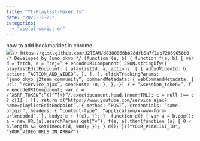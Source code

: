 ```yaml
---
title: "Yt-Playlist-Maker.Js"
date: "2023-11-23"
categories: 
  - "useful-script-en"
---
```


how to add bookmarklet in chrome  
![](https://camo.githubusercontent.com/5f21e427a7d3ee887313a4f9b1ab033e6462db47ca299bf3f7e2d81a0ce854bd/68747470733a2f2f696d672e7765626e6f74732e636f6d2f323031392f30342f447261672d616e642d44726f702d4c696e6b732d696e2d4368726f6d652e706e67)`// https://gist.github.com/J2TEAM/d8380866bb28dfb8a7f1ab72059658b0  /* Developed by Juno_okyo */ (function (e, b) { function f(a, b) { var d = fetch, e = “sej=” + encodeURIComponent( JSON.stringify({ playlistEditEndpoint: { playlistId: a, actions: [ { addedVideoId: b, action: “ACTION_ADD_VIDEO”, }, ], }, clickTrackingParams: “juno_okyo_j2team_community”, commandMetadata: { webCommandMetadata: { url: “/service_ajax”, sendPost: !0, }, }, }) ) + “&session_token=”, f = encodeURIComponent; var c = /”XSRF_TOKEN”:”([^”]+)”/.exec(document.head.innerHTML); c = null !== c ? c[1] : !1; return d(“https://www.youtube.com/service_ajax?name=playlistEditEndpoint”, { method: “POST”, credentials: “same-origin”, headers: { “content-type”: “application/x-www-form-urlencoded”, }, body: e + f(c), }); }  function d() { var a = b.pop(); a = new URL(a).searchParams.get(“v”); f(e, a).then(function (a) { 0 < b.length && setTimeout(d, 500); }); } d(); })("YOUR_PLAYLIST_ID", "YOUR_VIDEO_URLS_IN_ARRAY");`
